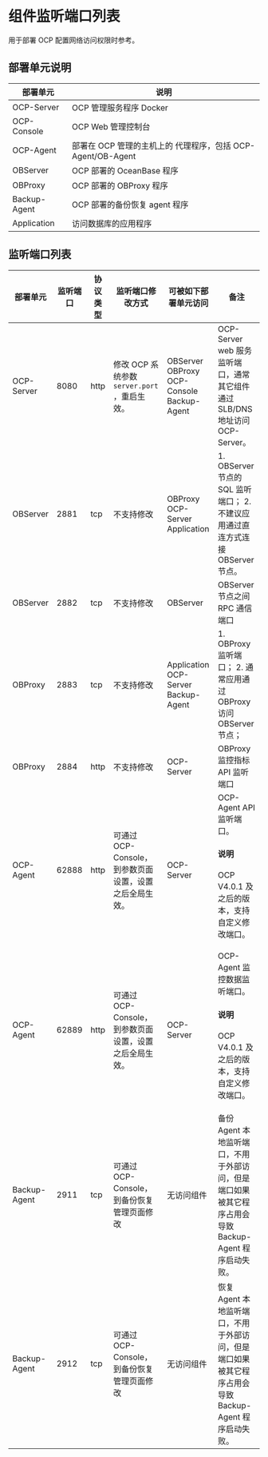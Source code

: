 # 组件监听端口列表

用于部署 OCP 配置网络访问权限时参考。

## 部署单元说明

|     部署单元     |                     说明                     |
|--------------|--------------------------------------------|
| OCP-Server   | OCP 管理服务程序 Docker                          |
| OCP-Console  | OCP Web 管理控制台                              |
| OCP-Agent    | 部署在 OCP 管理的主机上的 代理程序，包括 OCP-Agent/OB-Agent |
| OBServer     | OCP 部署的 OceanBase 程序                       |
| OBProxy      | OCP 部署的 OBProxy 程序                         |
| Backup-Agent | OCP 部署的备份恢复 agent 程序                       |
| Application  | 访问数据库的应用程序                                 |

## 监听端口列表

|     部署单元 |       监听端口  | 协议类型 |  监听端口修改方式| 可被如下部署单元访问                                         |备注 |
|--------------|------------------|------|----------------------------------------------------------------------|-------------------------------------------------------------------------------------------|---------------------------------------------------------------------------------------------------------------------------------------------------------------------------------------------------------------------------------------------------------------------------------------------------------------------------------------------------|
| OCP-Server   | 8080             | http | 修改 OCP 系统参数  `server.port` ，重启生效。 | OBServer OBProxy OCP-Console Backup-Agent | OCP-Server web 服务监听端口，通常其它组件通过 SLB/DNS 地址访问 OCP-Server。                                                                                                                                                                                                                                                                                           |
| OBServer     | 2881             | tcp  | 不支持修改                                                                | OBProxy OCP-Server Application                            | 1. OBServer 节点的 SQL 监听端口；  2. 不建议应用通过直连方式连接 OBServer 节点。    |
| OBServer     | 2882             | tcp  | 不支持修改                                                                | OBServer                                                                                  | OBServer 节点之间 RPC 通信端口                                                                                                                                                                                                                                                                                                                              |
| OBProxy      | 2883             | tcp  | 不支持修改                                                                | Application OCP-Server Backup-Agent                       | 1. OBProxy 监听端口；   2. 通常应用通过 OBProxy 访问 OBServer 节点；              |
| OBProxy      | 2884             | http | 不支持修改                                                                | OCP-Server                                                                                | OBProxy 监控指标API 监听端口                                                                                                                                                                                                                                                                                                                              |
| OCP-Agent    | 62888 | http  | 可通过 OCP-Console，到参数页面设置，设置之后全局生效。             | OCP-Server  | OCP-Agent  API 监听端口。<main id="notice" type='explain'><h4>说明</h4><p>OCP V4.0.1 及之后的版本，支持自定义修改端口。</p></main> |
| OCP-Agent    | 62889 | http | 可通过 OCP-Console，到参数页面设置，设置之后全局生效。   | OCP-Server  | OCP-Agent 监控数据监听端口。<main id="notice" type='explain'><h4>说明</h4><p>OCP V4.0.1 及之后的版本，支持自定义修改端口。</p></main> |
| Backup-Agent | 2911             | tcp  | 可通过 OCP-Console，到备份恢复管理页面修改                                          | 无访问组件                                                                                     | 备份 Agent 本地监听端口，不用于外部访问，但是端口如果被其它程序占用会导致 Backup-Agent 程序启动失败。                                                                                                                                                                                                                                                                                     |
| Backup-Agent | 2912             | tcp  | 可通过 OCP-Console，到备份恢复管理页面修改                                          | 无访问组件                                                                                     | 恢复 Agent 本地监听端口，不用于外部访问，但是端口如果被其它程序占用会导致 Backup-Agent 程序启动失败。                                                                                                                                                                                                                                                                                     |
